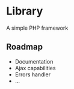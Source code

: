 # Library
A simple PHP framework

## Roadmap
- Documentation
- Ajax capabilities
- Errors handler
- ...
